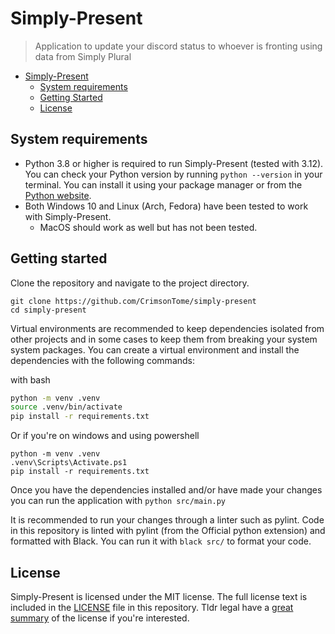# Simply-Present

> Application to update your discord status to whoever is fronting using data from Simply Plural

- [Simply-Present](#Simply-Present)
  - [System requirements](#system-requirements)
  - [Getting Started](#getting-started)
  - [License](#license)


## System requirements

- Python 3.8 or higher is required to run Simply-Present (tested with 3.12). You can check your Python version by running `python --version` in your terminal. You can install it using your package manager or from the [Python website](https://www.python.org/downloads/). 
- Both Windows 10 and Linux (Arch, Fedora) have been tested to work with Simply-Present.
  - MacOS should work as well but has not been tested. 

## Getting started

Clone the repository and navigate to the project directory.
```
git clone https://github.com/CrimsonTome/simply-present
cd simply-present
```
Virtual environments are recommended to keep dependencies isolated from other projects and in some cases to keep them from breaking your system system packages. You can create a virtual environment and install the dependencies with the following commands:

with bash
```bash
python -m venv .venv
source .venv/bin/activate
pip install -r requirements.txt
```
Or if you're on windows and using powershell
```
python -m venv .venv
.venv\Scripts\Activate.ps1
pip install -r requirements.txt
```
Once you have the dependencies installed and/or have made your changes you can run the application with `python src/main.py`

It is recommended to run your changes through a linter such as pylint. Code in this repository is linted with pylint (from the Official python extension) and formatted with Black. You can run it with `black src/` to format your code.

## License

Simply-Present is licensed under the MIT license. The full license text is included in the [LICENSE](LICENSE) file in this repository. Tldr legal have a [great summary](https://www.tldrlegal.com/license/mit-license) of the license if you're interested.
